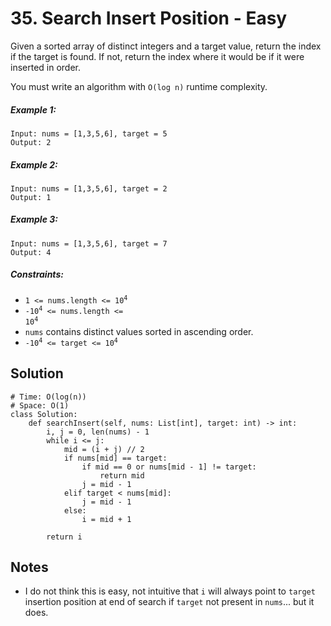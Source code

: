 # 35. Search Insert Position - Easy

Given a sorted array of distinct integers and a target value, return the index if the target is found. If not, return the index where it would be if it were inserted in order.

You must write an algorithm with `O(log n)` runtime complexity.

##### Example 1:

```
Input: nums = [1,3,5,6], target = 5
Output: 2
```

##### Example 2:

```
Input: nums = [1,3,5,6], target = 2
Output: 1
```

##### Example 3:

```
Input: nums = [1,3,5,6], target = 7
Output: 4
```

##### Constraints:

- <code>1 <= nums.length <= 10<sup>4</sup></code>
- <code>-10<sup>4</sup> <= nums.length <= 10<sup>4</sup></code>
- `nums` contains distinct values sorted in ascending order.
- <code>-10<sup>4</sup> <= target <= 10<sup>4</sup></code>

## Solution

```
# Time: O(log(n))
# Space: O(1)
class Solution:
    def searchInsert(self, nums: List[int], target: int) -> int:
        i, j = 0, len(nums) - 1
        while i <= j:
            mid = (i + j) // 2
            if nums[mid] == target:
                if mid == 0 or nums[mid - 1] != target:
                    return mid
                j = mid - 1
            elif target < nums[mid]:
                j = mid - 1
            else:
                i = mid + 1
        
        return i
```

## Notes
- I do not think this is easy, not intuitive that `i` will always point to `target` insertion position at end of search if `target` not present in `nums`... but it does.